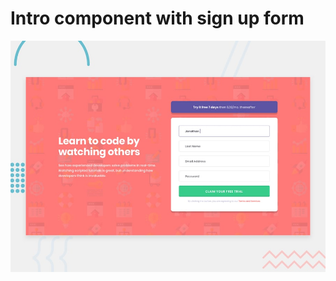 # Intro component with sign up form

![Design preview for the Intro component with sign up form](./design/desktop-preview.jpg)